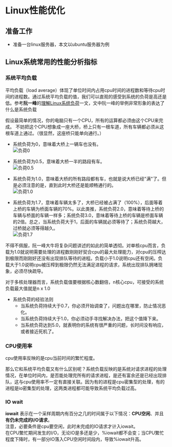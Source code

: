 # Linux性能优化

## 准备工作
- 准备一台linux服务器，本文以ubuntu服务器为例

## Linux系统常用的性能分析指标

### 系统平均负载
平均负载（load average）体现了单位时间内占用cpu时间的进程数和等待cpu时间的进程数。通过系统平均负载的值，我们可以直观的感受到系统的负荷是高还是低。参考**阮一峰**的[理解Linux系统负荷](http://www.ruanyifeng.com/blog/2011/07/linux_load_average_explained.html)一文，文中阮一峰的举例非常形象的表达了什么是系统负载

假设最简单的情况，你的电脑只有一个CPU，所有的运算都必须由这个CPU来完成。
不妨把这个CPU想象成一座大桥，桥上只有一根车道，所有车辆都必须从这根车道上通过。（很显然，这座桥只能单向通行。）

- 系统负荷为0，意味着大桥上一辆车也没有。  
![负荷0](http://www.ruanyifeng.com/blogimg/asset/201107/bg2011073004.png)

- 系统负荷为0.5，意味着大桥一半的路段有车。  
![负荷0.5](http://www.ruanyifeng.com/blogimg/asset/201107/bg2011073005.png)

- 系统负荷为1.0，意味着大桥的所有路段都有车，也就是说大桥已经"满"了。但是必须注意的是，直到此时大桥还是能顺畅通行的。  
![负荷1.0](http://www.ruanyifeng.com/blogimg/asset/201107/bg2011073006.png)

- 系统负荷为1.7，意味着车辆太多了，大桥已经被占满了（100%），后面等着上桥的车辆为桥面车辆的70%。以此类推，系统负荷2.0，意味着等待上桥的车辆与桥面的车辆一样多；系统负荷3.0，意味着等待上桥的车辆是桥面车辆的2倍。总之，当系统负荷大于1，后面的车辆就必须等待了；系统负荷越大，过桥就必须等得越久。  
![负荷1.7](http://www.ruanyifeng.com/blogimg/asset/201107/bg2011073007.png)

不得不佩服，阮一峰大牛将复杂问题讲述的如此的简单透彻。对单核cpu而言，负载为1.0就说明需要处理的进程数刚刚好契合cpu的最大处理能力，对cpu的压榨达到极限而刚刚好还没有出现排队等待的进程。负载小于1.0说明cpu还有空闲。负载大于1.0说明cpu被压榨到极限仍然无法满足进程的请求，系统出现排队拥堵现象，必须尽快疏导。

对于多核处理器而言，系统负载值要根据核心数翻倍，n核心cpu，可接受的系统负载最大值就是n x 1.0

- 系统负荷的经验法则
  - 当系统负荷持续大于0.7，你必须开始调查了，问题出在哪里，防止情况恶化。
  - 当系统负荷持续大于1.0，你必须动手寻找解决办法，把这个值降下来。
  - 当系统负荷达到5.0，就表明你的系统有很严重的问题，长时间没有响应，或者接近死机了。
  
### CPU使用率
cpu使用率反映的是cpu当前时间的繁忙程度。  

那么它和系统平均负载又有什么区别呢？系统负载反映的是系统对请求进程的处理情况，在单位时间内，是否能处理完所有的请求进程，是还有富余还是已经出现排队，这与cpu使用率不一定有直接关联。因为有的进程是cpu密集型的处理，有的进程是io密集型的处理，这两类进程都可能导致系统平均负载过高。

### IO wait
**iowait** 表示在一个采样周期内有百分之几的时间属于以下情况：**CPU空闲**、并且**有仍未完成的I/O请求**。  
注意，必要条件是cpu要空闲，此时未完成的IO请求才计入iowait。  
在CPU繁忙期间发生的I/O，无论IO是多还是少，%iowait都不会变；当CPU繁忙程度下降时，有一部分IO落入CPU空闲时间段内，导致%iowait升高。
